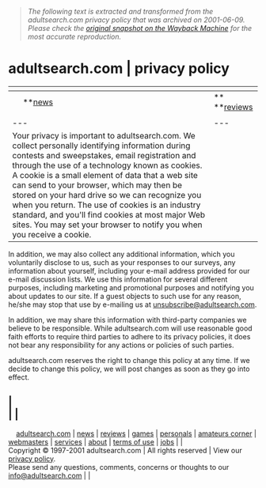 > *The following text is extracted and transformed from the adultsearch.com privacy policy that was archived on 2001-06-09. Please check the [original snapshot on the Wayback Machine](https://web.archive.org/web/20010609023857id_/http%3A//adultsearch.com/privacy.asp) for the most accurate reproduction.*

# adultsearch.com | privacy policy

|  | [](https://web.archive.org/) |   
---|---  
     **[news](https://web.archive.org/news) | ** **[reviews](https://web.archive.org/reviews) | ** **[games](https://web.archive.org/games) | ** **[toystore](https://web.archive.org/toystore) | ** **[free dailypix](https://web.archive.org/dailypix) | ** **[amateurs](https://web.archive.org/amateurs) | ** **[webmaster resources](https://web.archive.org/resources)**      |   
|  |  |  |  |   
---|---  
|  Your privacy is important to adultsearch.com. We collect personally identifying information during contests and sweepstakes, email registration and through the use of a technology known as cookies. A cookie is a small element of data that a web site can send to your browser, which may then be stored on your hard drive so we can recognize you when you return. The use of cookies is an industry standard, and you'll find cookies at most major Web sites. You may set your browser to notify you when you receive a cookie.

In addition, we may also collect any additional information, which you voluntarily disclose to us, such as your responses to our surveys, any information about yourself, including your e-mail address provided for our e-mail discussion lists. We use this information for several different purposes, including marketing and promotional purposes and notifying you about updates to our site. If a guest objects to such use for any reason, he/she may stop that use by e-mailing us at [unsubscribe@adultsearch.com](mailto:unsubscribe@adultsearch.com).

In addition, we may share this information with third-party companies we believe to be responsible. While adultsearch.com will use reasonable good faith efforts to require third parties to adhere to its privacy policies, it does not bear any responsibility for any actions or policies of such parties.

adultsearch.com reserves the right to change this policy at any time. If we decide to change this policy, we will post changes as soon as they go into effect.  
  
|   
|  |   
---  
    [adultsearch.com](https://web.archive.org/) | [news](https://web.archive.org/news) | [reviews](https://web.archive.org/reviews) | [games](https://web.archive.org/games) | [personals](https://web.archive.org/personals) | [amateurs corner](https://web.archive.org/amateurs) | [webmasters](https://web.archive.org/resources) | [services](https://web.archive.org/services) | [about](https://web.archive.org/about.asp) | [terms of use](https://web.archive.org/terms.asp) | [jobs](https://web.archive.org/jobs.asp) |  |   
Copyright © 1997-2001 adultsearch.com | All rights reserved | View our [privacy policy](https://web.archive.org/privacy.asp).  
Please send any questions, comments, concerns or thoughts to our [info@adultsearch.com](mailto:info@adultsearch.com) |  | 
